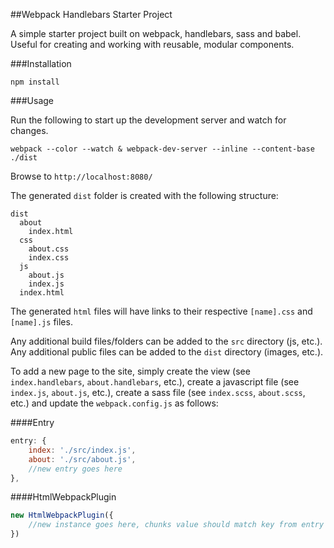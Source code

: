 ##Webpack Handlebars Starter Project

A simple starter project built on webpack, handlebars, sass and babel. Useful for creating and working with reusable, modular components.

###Installation

    npm install
    
###Usage

Run the following to start up the development server and watch for changes.

    webpack --color --watch & webpack-dev-server --inline --content-base ./dist
    
Browse to `http://localhost:8080/`

The generated `dist` folder is created with the following structure:

    dist
      about
        index.html
      css
        about.css
        index.css
      js
        about.js
        index.js
      index.html

The generated `html` files will have links to their respective `[name].css` and `[name].js` files.

Any additional build files/folders can be added to the `src` directory (js, etc.). Any additional public files can be added to the `dist` directory (images, etc.).

To add a new page to the site, simply create the view (see `index.handlebars`, `about.handlebars`, etc.), create a javascript file (see `index.js`, `about.js`, etc.), create a sass file (see `index.scss`, `about.scss`, etc.) and update the `webpack.config.js` as follows:

####Entry

```javascript
entry: {
	index: './src/index.js',
	about: './src/about.js',
	//new entry goes here
},
```

####HtmlWebpackPlugin

```javascript
new HtmlWebpackPlugin({
	//new instance goes here, chunks value should match key from entry above
})
```
